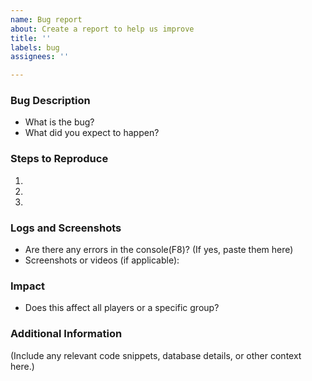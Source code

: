 ```yaml
---
name: Bug report
about: Create a report to help us improve
title: ''
labels: bug
assignees: ''

---
```


### Bug Description
- What is the bug?
- What did you expect to happen?

### Steps to Reproduce
1. 
2. 
3. 

### Logs and Screenshots
- Are there any errors in the console(F8)? (If yes, paste them here)
- Screenshots or videos (if applicable):

### Impact
- Does this affect all players or a specific group?

### Additional Information
(Include any relevant code snippets, database details, or other context here.)
